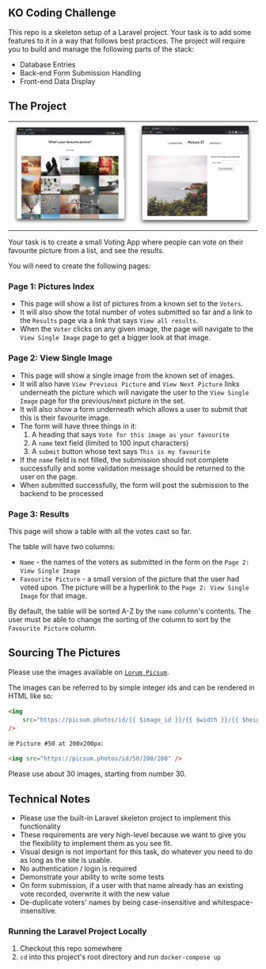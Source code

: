 ## KO Coding Challenge

This repo is a skeleton setup of a Laravel project. Your task is to add some features to it in a way that follows best practices. The project will require
you to build and manage the following parts of the stack:

-   Database Entries
-   Back-end Form Submission Handling
-   Front-end Data Display

## The Project

<table>
    <tr>
        <td>
            <img src="screenshot.png">
        </td>
        <td>
            <img src="screenshot-2.png">
        </td> 
    </tr>
</table>

Your task is to create a small Voting App where people can vote on their favourite picture from a list, and see the results.

You will need to create the following pages:

### Page 1: Pictures Index

-   This page will show a list of pictures from a known set to the `Voters`.
-   It will also show the total number of votes submitted so far and a link to
    the `Results` page via a link that says `View all results`.
-   When the `Voter` clicks on any given image, the page will navigate to the
    `View Single Image` page to get a bigger look at that image.

### Page 2: View Single Image

-   This page will show a single image from the known set of images.
-   It will also have `View Previous Picture` and `View Next Picture` links
    underneath the picture which will navigate the user to the `View Single Image` page for the previous/next picture in the set.
-   It will also show a form underneath which allows a user to submit that
    this is their favourite image.
-   The form will have three things in it:
    1. A heading that says `Vote for this image as your favourite`
    2. A `name` text field (limited to 100 input characters)
    3. A `submit` button whose text says `This is my favourite`
-   If the `name` field is not filled, the submission should not complete
    successfully and some validation message should be returned to the user on
    the page.
-   When submitted successfully, the form will post the submission to the backend to be processed

### Page 3: Results

This page will show a table with all the votes cast so far.

The table will have two columns:

-   `Name` - the names of the voters as submitted in the form on the
    `Page 2: View Single Image`
-   `Favourite Picture` - a small version of the picture that the user had voted
    upon. The picture will be a hyperlink to the `Page 2: View Single Image` for
    that image.

By default, the table will be sorted A-Z by the `name` column's contents.
The user must be able to change the sorting of the column to sort by the
`Favourite Picture` column.

## Sourcing The Pictures

Please use the images available on [`Lorum Picsum`](https://picsum.photos/images#2).

The images can be referred to by simple integer ids and can be rendered in HTML
like so:

```html
<img
    src="https://picsum.photos/id/{{ $image_id }}/{{ $width }}/{{ $height }}"
/>
```

ie `Picture #50 at 200x200px`:

```html
<img src="https://picsum.photos/id/50/200/200" />
```

Please use about 30 images, starting from number 30.

## Technical Notes

-   Please use the built-in Laravel skeleton project to implement this
    functionality
-   These requirements are very high-level because we want to give you the
    flexibility to implement them as you see fit.
-   Visual design is not important for this task, do whatever you need to do
    as long as the site is usable.
-   No authentication / login is required
-   Demonstrate your ability to write some tests
-   On form submission, if a user with that name already has an existing vote
    recorded, overwrite it with the new value
-   De-duplicate voters' names by being case-insensitive and whitespace-insensitive.

### Running the Laravel Project Locally

1. Checkout this repo somewhere
2. `cd` into this project's root directory and run `docker-compose up`
